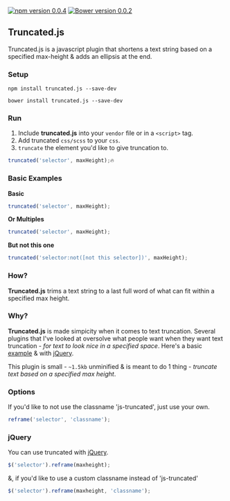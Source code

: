 [![npm version 0.0.4](https://badge.fury.io/js/truncated.js.svg)](https://www.npmjs.com/package/truncated.js)
[![Bower version 0.0.2](https://badge.fury.io/bo/truncated.js.svg)](https://github.com/yowainwright/truncated.js)

## Truncated.js

Truncated.js is a javascript plugin that shortens a text string based on a specified max-height & adds an ellipsis at the end.

### Setup

```terminal
npm install truncated.js --save-dev
```
```terminal
bower install truncated.js --save-dev
```


### Run

1. Include **truncated.js** into your `vendor` file or in a `<script>` tag.
2. Add truncated `css/scss`  to your `css`.
3. `truncate` the element you'd like to give truncation to. 

```javascript
truncated('selector', maxHeight);🔥
```

### Basic Examples

**Basic**
```javascript
truncated('selector', maxHeight);
```

**Or Multiples**
```javascript
truncated('selector', maxHeight);
```

**But not this one**
```javascript
truncated('selector:not([not this selector])', maxHeight);
```

### How?

**Truncated.js** trims a text string to a last full word of what can fit within a specified max height.

### Why?

**Truncated.js** is made simpicity when it comes to text truncation. Several plugins that I've looked at oversolve what people want when they want text truncation - _for text to look nice in a specified space_. Here's a basic [example](http://codepen.io/yowainwright/pen/xEwNKJ) & with [jQuery](http://codepen.io/yowainwright/pen/VKvNGE).

This plugin is small - `~1.5kb` unminified & is meant to do 1 thing - _truncate text based on a specified max height_. 

### Options

If you'd like to not use the classname 'js-truncated', just use your own. 

```javascript
reframe('selector', 'classname');
```
### jQuery

You can use truncated with [jQuery](https://jquery.com/).

```javascript
$('selector').reframe(maxheight);
```
&, if you'd like to use a custom classname instead of 'js-truncated'

```javascript
$('selector').reframe(maxheight, 'classname');
```
